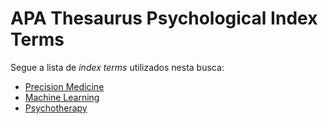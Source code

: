 # APA Thesaurus Psychological Index Terms

Segue a lista de *index terms* utilizados nesta busca:
- [Precision Medicine](https://psycnet.apa.org/thesaurus/item?code=65118)
- [Machine Learning](https://psycnet.apa.org/thesaurus/item?code=29088)
- [Psychotherapy](https://psycnet.apa.org/thesaurus/item?code=42110)

